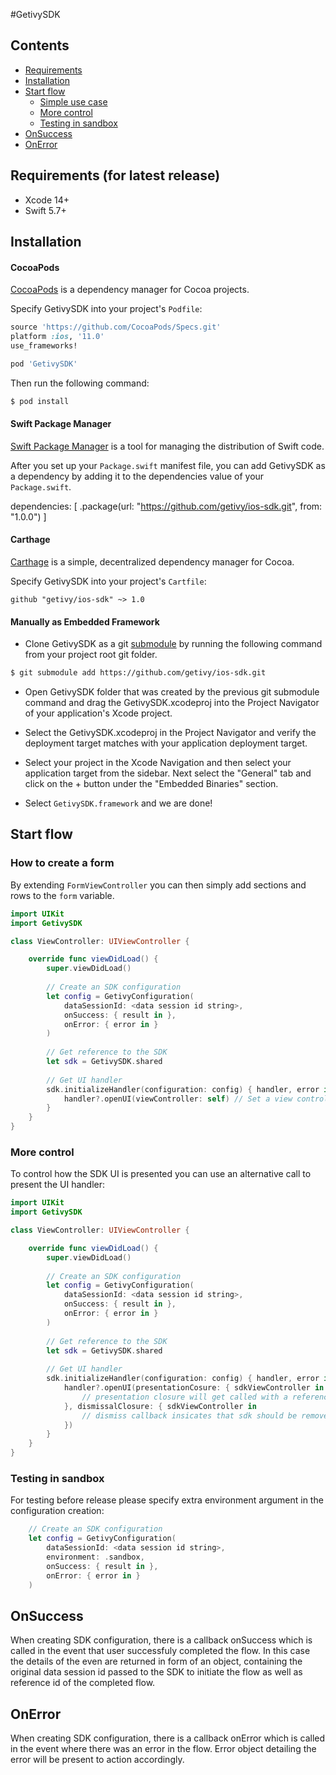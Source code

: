 #GetivySDK

## Contents

* [Requirements]
* [Installation]
* [Start flow]
  + [Simple use case]
  + [More control]
  + [Testing in sandbox]
* [OnSuccess]
* [OnError]

## Requirements (for latest release)

* Xcode 14+
* Swift 5.7+

## Installation

#### CocoaPods

[CocoaPods](https://cocoapods.org/) is a dependency manager for Cocoa projects.

Specify GetivySDK into your project's `Podfile`:

```ruby
source 'https://github.com/CocoaPods/Specs.git'
platform :ios, '11.0'
use_frameworks!

pod 'GetivySDK'
```

Then run the following command:

```bash
$ pod install
```

#### Swift Package Manager

[Swift Package Manager](https://swift.org/package-manager/) is a tool for managing the distribution of Swift code.

After you set up your `Package.swift` manifest file, you can add GetivySDK as a dependency by adding it to the dependencies value of your `Package.swift`.

dependencies: [
    .package(url: "https://github.com/getivy/ios-sdk.git", from: "1.0.0")
]


#### Carthage

[Carthage](https://github.com/Carthage/Carthage) is a simple, decentralized dependency manager for Cocoa.

Specify GetivySDK into your project's `Cartfile`:

```ogdl
github "getivy/ios-sdk" ~> 1.0
```

#### Manually as Embedded Framework

* Clone GetivySDK as a git [submodule](http://git-scm.com/docs/git-submodule) by running the following command from your project root git folder.

```bash
$ git submodule add https://github.com/getivy/ios-sdk.git
```

* Open GetivySDK folder that was created by the previous git submodule command and drag the GetivySDK.xcodeproj into the Project Navigator of your application's Xcode project.

* Select the GetivySDK.xcodeproj in the Project Navigator and verify the deployment target matches with your application deployment target.

* Select your project in the Xcode Navigation and then select your application target from the sidebar. Next select the "General" tab and click on the + button under the "Embedded Binaries" section.

* Select `GetivySDK.framework` and we are done!


## Start flow

### How to create a form
By extending `FormViewController` you can then simply add sections and rows to the `form` variable.

```swift
import UIKit
import GetivySDK

class ViewController: UIViewController {

    override func viewDidLoad() {
        super.viewDidLoad()
                
        // Create an SDK configuration
        let config = GetivyConfiguration(
            dataSessionId: <data session id string>,
            onSuccess: { result in }, 
            onError: { error in }
        )
        
        // Get reference to the SDK
        let sdk = GetivySDK.shared
        
        // Get UI handler
        sdk.initializeHandler(configuration: config) { handler, error in
            handler?.openUI(viewController: self) // Set a view controller for SDK to present its UI over and start the flow
        }
    }
}
```

### More control

To control how the SDK UI is presented you can use an alternative call to present the UI handler:

```swift
import UIKit
import GetivySDK

class ViewController: UIViewController {

    override func viewDidLoad() {
        super.viewDidLoad()
                
        // Create an SDK configuration
        let config = GetivyConfiguration(
            dataSessionId: <data session id string>,
            onSuccess: { result in }, 
            onError: { error in }
        )
        
        // Get reference to the SDK
        let sdk = GetivySDK.shared
        
        // Get UI handler
        sdk.initializeHandler(configuration: config) { handler, error in
            handler?.openUI(presentationCosure: { sdkViewController in 
                // presentation closure will get called with a reference to the main SDK view controller so the app can control the presentation
            }, dismissalClosure: { sdkViewController in
                // dismiss callback insicates that sdk should be removed from the apps UI in case it finished or there was a non recoverable error
            })
        }
    }
}
```

### Testing in sandbox

For testing before release please specify extra environment argument in the configuration creation:

```swift
    // Create an SDK configuration
    let config = GetivyConfiguration(
        dataSessionId: <data session id string>,
        environment: .sandbox,
        onSuccess: { result in }, 
        onError: { error in }
    )
```
## OnSuccess

When creating SDK configuration, there is a callback onSuccess which is called in the event that user successfuly completed the flow. In this case the details of the even are returned in form of an object, containing the original data session id passed to the SDK to initiate the flow as well as reference id of the completed flow. 

## OnError

When creating SDK configuration, there is a callback onError which is called in the event where there was an error in the flow. Error object detailing the error will be present to action accordingly.



<!--- In file -->
[Requirements]: #requirements
[Installation]: #installation
[Start flow]: #start-flow
[Simple use case]: #simple-use-case
[More control]: #more-control
[Testing in sandbox]: #testing-in-sandbox
[OnSuccess]: #onsuccess
[OnError]: #onerror
